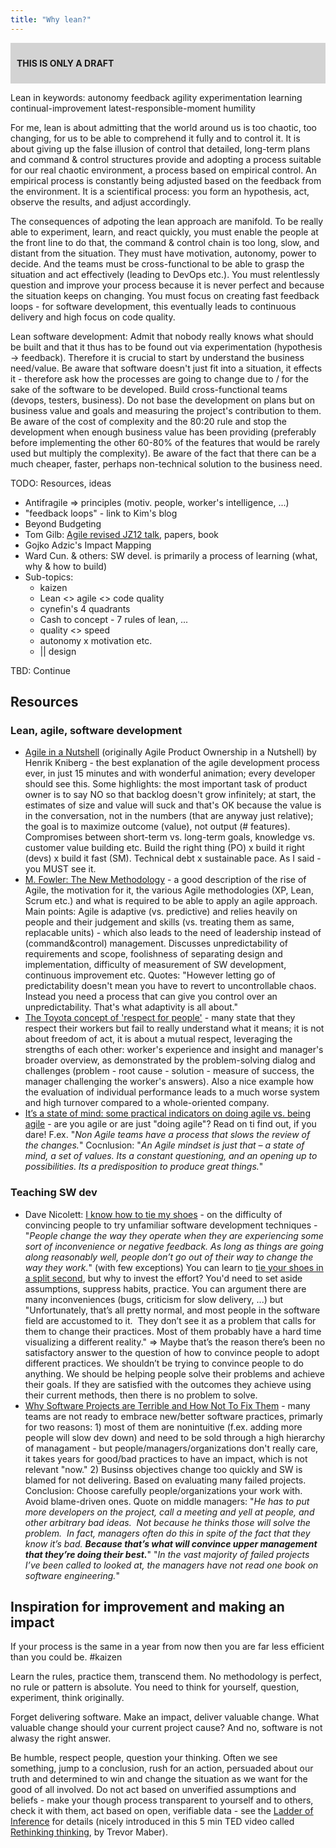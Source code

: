 ```yaml
---
title: "Why lean?"
---
```

<div style="background-color:lightgrey;font-weight:bold;padding:10px;margin-bottom:10px;">

THIS IS ONLY A DRAFT

</div>

Lean in keywords: autonomy feedback agility experimentation learning continual-improvement latest-responsible-moment humility

For me, lean is about admitting that the world around us is too chaotic, too changing, for us to be able to comprehend it fully and to control it. It is about giving up the false illusion of control that detailed, long-term plans and command & control structures provide and adopting a process suitable for our real chaotic environment, a process based on empirical control. An empirical process is constantly being adjusted based on the feedback from the environment. It is a scientifical process: you form an hypothesis, act, observe the results, and adjust accordingly.

The consequences of adpoting the lean approach are manifold. To be really able to experiment, learn, and react quickly, you must enable the people at the front line to do that, the command & control chain is too long, slow, and distant from the situation. They must have motivation, autonomy, power to decide. And the teams must be cross-functional to be able to grasp the situation and act effectively (leading to DevOps etc.). You must relentlessly question and improve your process because it is never perfect and because the situation keeps on changing. You must focus on creating fast feedback loops - for software development, this eventually leads to continuous delivery and high focus on code quality.

Lean software development: Admit that nobody really knows what should be built and that it thus has to be found out via experimentation (hypothesis -\> feedback). Therefore it is crucial to start by understand the business need/value. Be aware that software doesn't just fit into a situation, it effects it - therefore ask how the processes are going to change due to / for the sake of the software to be developed. Build cross-functional teams (devops, testers, business). Do not base the development on plans but on business value and goals and measuring the project's contribution to them. Be aware of the cost of complexity and the 80:20 rule and stop the development when enough business value has been providing (preferably before implementing the other 60-80% of the features that would be rarely used but multiply the complexity). Be aware of the fact that there can be a much cheaper, faster, perhaps non-technical solution to the business need.

TODO: Resources, ideas

  - Antifragile =\> principles (motiv. people, worker's intelligence, ...)
  - "feedback loops" - link to Kim's blog
  - Beyond Budgeting
  - Tom Gilb: [Agile revised JZ12 talk](https://vimeo.com/49381225), papers, book
  - Gojko Adzic's Impact Mapping
  - Ward Cun. & others: SW devel. is primarily a process of learning (what, why & how to build)
  - Sub-topics:
      - kaizen
      - Lean \<\> agile \<\> code quality
      - cynefin's 4 quadrants
      - Cash to concept - 7 rules of lean, ...
      - quality \<\> speed
      - autonomy x motivation etc.
      - || design

TBD: Continue

## Resources

### Lean, agile, software development

  - [Agile in a Nutshell](https://youtu.be/502ILHjX9EE) (originally Agile Product Ownership in a Nutshell) by Henrik Kniberg - the best explanation of the agile development process ever, in just 15 minutes and with wonderful animation; every developer should see this. Some highlights: the most important task of product owner is to say NO so that backlog doesn't grow infinitely; at start, the estimates of size and value will suck and that's OK because the value is in the conversation, not in the numbers (that are anyway just relative); the goal is to maximize outcome (value), not output (\# features). Compromises between short-term vs. long-term goals, knowledge vs. customer value building etc. Build the right thing (PO) x build it right (devs) x build it fast (SM). Technical debt x sustainable pace. As I said - you MUST see it.
  - [M. Fowler: The New Methodology](https://martinfowler.com/articles/newMethodology.html) - a good description of the rise of Agile, the motivation for it, the various Agile methodologies (XP, Lean, Scrum etc.) and what is required to be able to apply an agile approach. Main points: Agile is adaptive (vs. predictive) and relies heavily on people and their judgement and skills (vs. treating them as same, replacable units) - which also leads to the need of leadership instead of (command\&control) management. Discusses unpredictability of requirements and scope, foolishness of separating design and implementation, difficulty of measurement of SW development, continuous improvement etc. Quotes: "However letting go of predictability doesn't mean you have to revert to uncontrollable chaos. Instead you need a process that can give you control over an unpredictability. That's what adaptivity is all about."
  - [The Toyota concept of 'respect for people'](https://www.reliableplant.com/Read/9818/toyota) - many state that they respect their workers but fail to really understand what it means; it is not about freedom of act, it is about a mutual respect, leveraging the strengths of each other: worker's experience and insight and manager's broader overview, as demonstrated by the problem-solving dialog and challenges (problem - root cause - solution - measure of success, the manager challenging the worker's answers). Also a nice example how the evaluation of individual performance leads to a much worse system and high turnover compared to a whole-oriented company.
  - [It’s a state of mind: some practical indicators on doing agile vs. being agile](https://kosmothink.com/2013/11/13/2636/) - are you agile or are just "doing agile"? Read on ti find out, if you dare\! F.ex. "*Non Agile teams have a process that slows the review of the changes.*" Cocnlusion: "*An Agile mindset is just that – a state of mind, a set of values. Its a constant questioning, and an opening up to possibilities. Its a predisposition to produce great things.*"

### Teaching SW dev

  - Dave Nicolett: [I know how to tie my shoes](https://davenicolette.wordpress.com/2013/05/31/i-know-how-to-tie-my-shoes/) - on the difficulty of convincing people to try unfamiliar software development techniques - "*People change the way they operate when they are experiencing some sort of inconvenience or negative feedback. As long as things are going along reasonably well, people don’t go out of their way to change the way they work.*" (with few exceptions) You can learn to [tie your shoes in a split second](https://www.youtube.com/watch?v=gbaHxsilsKI), but why to invest the effort? You'd need to set aside assumptions, suppress habits, practice. You can argument there are many inconveniences (bugs, criticism for slow delivery, ...) but "Unfortunately, that’s all pretty normal, and most people in the software field are accustomed to it.  They don’t see it as a problem that calls for them to change their practices. Most of them probably have a hard time visualizing a different reality." =\> Maybe that’s the reason there’s been no satisfactory answer to the question of how to convince people to adopt different practices. We shouldn’t be trying to convince people to do anything. We should be helping people solve their problems and achieve their goals. If they are satisfied with the outcomes they achieve using their current methods, then there is no problem to solve.
  - [Why Software Projects are Terrible and How Not To Fix Them](https://sealedabstract.com/rants/why-software-projects-are-terrible-and-how-not-to-fix-them/) - many teams are not ready to embrace new/better software practices, primarly for two reasons: 1) most of them are nonintuitive (f.ex. adding more people will slow dev down) and need to be sold through a high hierarchy of managament - but people/managers/organizations don't really care, it takes years for good/bad practices to have an impact, which is not relevant "now." 2) Businss objectives change too quickly and SW is blamed for not delivering. Based on evaluating many failed projects. Conclusion: Choose carefully people/organizations your work with. Avoid blame-driven ones. Quote on middle managers: "*He has to put more developers on the project, call a meeting and yell at people, and other arbitrary bad ideas.  Not because he thinks those will solve the problem.  In fact, managers often do this in spite of the fact that they know it’s bad. **Because that’s what will convince upper management that they’re doing their best.***" "*In the vast majority of failed projects I’ve been called to looked at, the managers have not read one book on software engineering.*"

## Inspiration for improvement and making an impact

If your process is the same in a year from now then you are far less efficient than you could be. \#kaizen

Learn the rules, practice them, transcend them. No methodology is perfect, no rule or pattern is absolute. You need to think for yourself, question, experiment, think originally.

Forget delivering software. Make an impact, deliver valuable change. What valuable change should your current project cause? And no, software is not alwasy the right answer.

Be humble, respect people, question your thinking. Often we see something, jump to a conclusion, rush for an action, persuaded about our truth and determined to win and change the situation as we want for the good of all involved. Do not act based on unverified assumptions and beliefs - make your though process transparent to yourself and to others, check it with them, act based on open, verifiable data - see the [Ladder of Inference](https://www.mindtools.com/pages/article/newTMC_91.htm) for details (nicely introduced in this 5 min TED video called [Rethinking thinking](https://ed.ted.com/lessons/rethinking-thinking-trevor-maber), by Trevor Maber).
